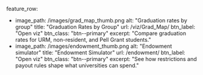 feature_row:
  - image_path: /images/grad_map_thumb.png
    alt: "Graduation rates by group"
    title: "Graduation Rates by Group"
    url: /viz/Grad_Map/
    btn_label: "Open viz"
    btn_class: "btn--primary"
    excerpt: "Compare graduation rates for URM, non-resident, and Pell Grant students."
  - image_path: /images/endowment_thumb.png
    alt: "Endowment simulator"
    title: "Endowment Simulator"
    url: /endowment/
    btn_label: "Open viz"
    btn_class: "btn--primary"
    excerpt: "See how restrictions and payout rules shape what universities can spend."
